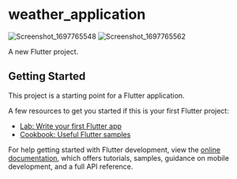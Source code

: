 # weather_application
![Screenshot_1697765548](https://github.com/Mariam-Emad127/weather_app/assets/93050116/ff179aca-1764-48f9-98e8-6aad3f3e9946) ![Screenshot_1697765562](https://github.com/Mariam-Emad127/weather_app/assets/93050116/f88a3e18-a969-41a6-9b96-d1c0e630f518)

A new Flutter project.

## Getting Started

This project is a starting point for a Flutter application.

A few resources to get you started if this is your first Flutter project:

- [Lab: Write your first Flutter app](https://docs.flutter.dev/get-started/codelab)
- [Cookbook: Useful Flutter samples](https://docs.flutter.dev/cookbook)

For help getting started with Flutter development, view the
[online documentation](https://docs.flutter.dev/), which offers tutorials,
samples, guidance on mobile development, and a full API reference.
